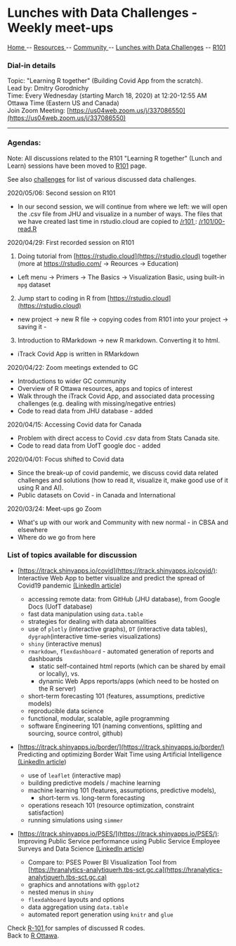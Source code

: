 

# Lunches with Data Challenges - Weekly meet-ups

[ Home ](https://IVI-M.github.io/R-Ottawa/) --  [ Resources ](resources.md) -- [ Community ](community.md) -- [Lunches with Data Challenges](meetups.md) -- [ R101 ](101.md)


### Dial-in details


Topic: "Learning R together" (Building Covid App from the scratch).   
Lead by: Dmitry Gorodnichy      
Time: Every Wednesday (starting March 18, 2020) at 12:20-12:55 AM Ottawa Time (Eastern US and Canada)    
Join Zoom Meeting: [https://us04web.zoom.us/j/337086550](https://us04web.zoom.us/j/337086550)     
<!-- Password: 
*please contact the organizer or get it from
[GCCollab](https://gccollab.ca/discussion/view/4482867/enlunches-with-data-challenges-on-wednesdays-on-rfr)* -->

---


### Agendas:

Note: All discussions related to the R101 "Learning R together" (Lunch and Learn) sessions have been moved to [R101](101.md) page.

See also [challenges](challenges.md) for list of various  discussed data challenges.



2020/05/06: Second session on R101

- In our second session, we will continue from where we left: we will open the .csv file from JHU and visualize in a number of ways. The files that we have created last time in rstudio.cloud are copied to [/r101 ](https://github.com/IVI-M/R-Ottawa/tree/master/r101) :  [/r101/00-read.R]() 

2020/04/29:  First recorded session on R101


1. Doing tutorial from [https://rstudio.cloud](https://rstudio.cloud) together (more at https://rstudio.com/ -> Reources -> Education)
  - Left menu -> Primers -> The Basics -> Visualization Basic, using built-in `mpg` dataset
2. Jump start to coding in R from [https://rstudio.cloud](https://rstudio.cloud) 
  - new project -> new R file -> copying codes from R101 into your project -> saving it -
3. Introduction to RMarkdown -> new R markdown. Converting it to html. 
  - iTrack Covid App is written in RMarkdown



2020/04/22: Zoom meetings extended to GC

- Introductions to wider GC community
- Overview of R Ottawa resources, apps and topics of interest
- Walk through the iTrack Covid App, and associated data processing challenges (e.g. dealing with missing/negative entries)
- Code to read data from JHU database - added

2020/04/15:  Accessing Covid data for Canada

- Problem with direct access to Covid .csv data from Stats Canada site. 
- Code to read data from UofT google doc - added

2020/04/01:  Focus shifted to Covid data

- Since the break-up of covid pandemic, we discuss covid data related challenges and solutions (how to read it, visualize it, make good use of it using R and AI). 
- Public datasets on Covid - in Canada and International


2020/03/24: Meet-ups go Zoom

- What's up with our work and Community  with new normal -  in CBSA and elsewhere
- Where do we go from here


###  List of topics available for discussion

- [https://itrack.shinyapps.io/covid](https://itrack.shinyapps.io/covid/):   
Interactive Web App to better visualize and predict the spread of Covid19 pandemic [(LinkedIn article](https://www.linkedin.com/pulse/interactive-web-app-visualize-predict-spread-covid19-gorodnichy/))
  - accessing remote data: from GitHub (JHU database), from Google Docs (UofT database)
  - fast data manipulation using `data.table`
  - strategies for dealing with data abnomalities
  - use of `plotly` (interactive graphs), `DT` (interactive data tables), `dygraph`(interactive time-series visualizations)
  - `shiny` (interactive menus)
  - `rmarkdown`, `flexdashboard` - automated generation of reports and dashboards 
    - static self-contained html reports (which can be shared by email or locally),  vs.  
    - dynamic Web Apps reports/apps (which need to be hosted on the R server)
  - short-term forecasting 101 (features, assumptions, predictive models)
  - reproducible data science
  - functional, modular, scalable, agile programming
  - software Engineering 101 (naming conventions, splitting and sourcing, source control, github)
  
- [https://itrack.shinyapps.io/border/](https://itrack.shinyapps.io/border/)   
Predicting and optimizing Border Wait Time using Artificial Intelligence  [(LinkedIn article](https://www.linkedin.com/pulse/predicting-optimizing-border-wait-time-using-dmitry-gorodnichy/))
  - use of `leaflet` (interactive map)
  - building predictive models / machine learning
  - machine learning 101 (features, assumptions, predictive models), 
    - short-term vs. long-term forecasting
  - operations reseach 101 (resource optimization, constraint satisfaction)
  - running simulations  using `simmer`
  
- [https://itrack.shinyapps.io/PSES/](https://itrack.shinyapps.io/PSES/):   
Improving Public Service performance using Public Service Employee Surveys and Data Science [(LinkedIn article](https://www.linkedin.com/pulse/analyzing-improving-public-service-performance-using-data-gorodnichy/))
  - Compare to: PSES Power BI Visualization Tool from [https://hranalytics-analytiquerh.tbs-sct.gc.ca](https://hranalytics-analytiquerh.tbs-sct.gc.ca)
  - graphics and annotations with `ggplot2`
  - nested menus in `shiny`
  - `flexdahboard` layouts and options
  - data aggregation using `data.table`
  - automated report generation using `knitr` and `glue`


Check  [ R-101 ](https://github.com/IVI-M/R-Ottawa/tree/master/r101) for samples of discussed R codes.   
Back to [R Ottawa](https://ivi-m.github.io/R-Ottawa/). 

